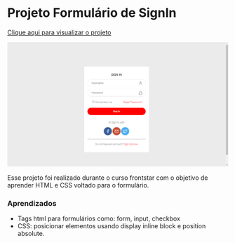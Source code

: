 # Projeto Formulário de SignIn

[Clique aqui para visualizar o projeto](https://mirrabernardo.github.io/loginform/)

![Projeto Preview](https://github.com/mirrabernardo/loginform/blob/master/assents/preview.png?raw=true)

Esse projeto foi realizado durante o curso frontstar com o objetivo de aprender HTML e CSS voltado para o formulário.
### Aprendizados
- Tags html para formulários como: form, input, checkbox
- CSS: posicionar elementos usando display inline block e position absolute.

